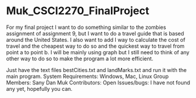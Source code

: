 # Muk_CSCI2270_FinalProject
For my final project I want to do something similar to the zombies assignment of assignment 9, but I want to do a travel guide that is based around the United States. I also want to add I way to calculate the cost of travel and the cheapest way to do so and the quickest way to travel from point a to point b. I will be mainly using graph but I still need to think of any other way to do so to make the program a lot more efficient.

Just have the text files bestCities.txt and landMarks.txt and run it with the main program.
System Requirements: Windows, Mac, Linux
Group Members: Sany Dan Muk
Contributors:
Open Issues/bugs: I have not found any yet, hopefully you can.
